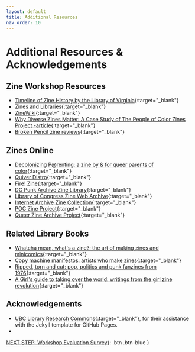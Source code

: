 ```yaml
---
layout: default
title: Additional Resources
nav_order: 10
---
```

# Additional Resources & Acknowledgements

## Zine Workshop Resources

- [Timeline of Zine History by the Library of Virginia](https://lva-virginia.libguides.com/c.php?g=1332410&p=9812968){:target="_blank"}
- [Zines and Libraries](https://www.zinelibraries.info/){:target="_blank"}
- [ZineWiki](https://zinewiki.com/){:target="_blank"}
- [Why Diverse Zines Matter: A Case Study of The People of Color Zines Project -article](https://search.library.uvic.ca/{:target="_blank"}permalink/01VIC_INST/1ohem39/cdi_proquest_journals_1925766304){:target="_blank"}
- [Broken Pencil zine reviews](https://brokenpencil.com/){:target="_blank"}


## Zines Online

- [Decolonizing P@renting: a zine by & for queer parents of color](https://issuu.com/queerindigenousgirl/docs/decolonizing_parenting){:target="_blank"}
- [Quiver Distro](http://www.anti-politics.org/distro/){:target="_blank"}
- [Fire! Zine](https://issuu.com/poczineproject/docs/poczp_fire_1926_readview){:target="_blank"}
- [DC Punk Archive Zine Library](https://digdc.dclibrary.org/islandora/object/dcplislandora%3A38043){:target="_blank"}
- [Library of Congress Zine Web Archive](https://digdc.dclibrary.org/islandora/object/dcplislandora%3A38043){:target="_blank"}
- [Internet Archive Zine Collection](https://archive.org/details/zines){:target="_blank"}
- [POC Zine Project](https://poczineproject.tumblr.com/){:target="_blank"}
- [Queer Zine Archive Project](https://archive.qzap.org/){:target="_blank"}

## Related Library Books

- [Whatcha mean, what's a zine?: the art of making zines and minicomics](https://search.library.uvic.ca/permalink/01VIC_INST/qemhdp/alma9946471703807291){:target="_blank"}
- [Copy machine manifestos: artists who make zines](https://search.library.uvic.ca/permalink/01VIC_INST/qemhdp/alma9957825932307291){:target="_blank"}
- [Ripped, torn and cut: pop, politics and punk fanzines from 1976](https://search.library.uvic.ca/permalink/01VIC_INST/qemhdp/alma9943201093807291){:target="_blank"}
- [A Girl's guide to taking over the world: writings from the girl zine revolution](https://search.library.uvic.ca/permalink/01VIC_INST/qemhdp/alma997152813807291){:target="_blank"}

    
## Acknowledgements

- [UBC Library Research Commons](https://github.com/ubc-library-rc/){:target="_blank"}, for their assistance with the Jekyll template for GitHub Pages.
- 

[NEXT STEP: Workshop Evaluation Survey](workshop-survey.html){: .btn .btn-blue }
